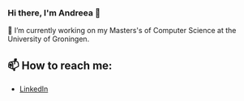 ### Hi there, I'm Andreea 👋

🌱 I’m currently working on my Masters's of Computer Science at the University of Groningen.
 
## 📫 How to reach me:
- [LinkedIn](https://www.linkedin.com/in/andreea-cristina-zelko/)


